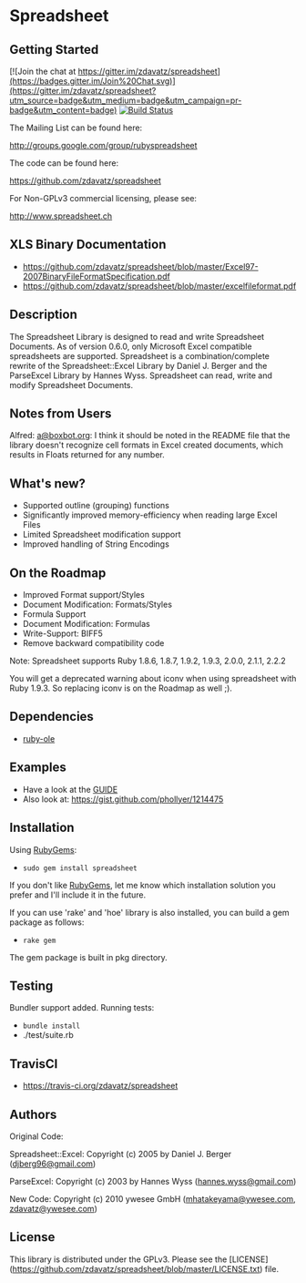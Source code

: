 # Spreadsheet
## Getting Started
[![Join the chat at https://gitter.im/zdavatz/spreadsheet](https://badges.gitter.im/Join%20Chat.svg)](https://gitter.im/zdavatz/spreadsheet?utm_source=badge&utm_medium=badge&utm_campaign=pr-badge&utm_content=badge)
[![Build Status](https://secure.travis-ci.org/zdavatz/spreadsheet.png)](http://travis-ci.org/zdavatz/spreadsheet)

The Mailing List can be found here:

http://groups.google.com/group/rubyspreadsheet

The code can be found here:

https://github.com/zdavatz/spreadsheet

For Non-GPLv3 commercial licensing, please see:

http://www.spreadsheet.ch

## XLS Binary Documentation
* https://github.com/zdavatz/spreadsheet/blob/master/Excel97-2007BinaryFileFormatSpecification.pdf
* https://github.com/zdavatz/spreadsheet/blob/master/excelfileformat.pdf

## Description

The Spreadsheet Library is designed to read and write Spreadsheet Documents.
As of version 0.6.0, only Microsoft Excel compatible spreadsheets are
supported. Spreadsheet is a combination/complete rewrite of the
Spreadsheet::Excel Library by Daniel J. Berger and the ParseExcel Library by
Hannes Wyss. Spreadsheet can read, write and modify Spreadsheet Documents.

## Notes from Users

Alfred: a@boxbot.org: I think it should be noted in the README file that the library doesn't
recognize cell formats in Excel created documents, which results in
Floats returned for any number.

## What's new?

* Supported outline (grouping) functions
* Significantly improved memory-efficiency when reading large Excel Files
* Limited Spreadsheet modification support
* Improved handling of String Encodings


## On the Roadmap

* Improved Format support/Styles
* Document Modification: Formats/Styles
* Formula Support
* Document Modification: Formulas
* Write-Support: BIFF5
* Remove backward compatibility code

Note: Spreadsheet supports Ruby 1.8.6, 1.8.7, 1.9.2, 1.9.3, 2.0.0, 2.1.1, 2.2.2

You will get a deprecated warning about iconv when using spreadsheet with Ruby
1.9.3. So replacing iconv is on the Roadmap as well ;).

## Dependencies

* [ruby-ole](http://code.google.com/p/ruby-ole/)


## Examples

* Have a look at the [GUIDE](https://github.com/zdavatz/spreadsheet/blob/master/GUIDE.md)
* Also look at: https://gist.github.com/phollyer/1214475

## Installation

Using [RubyGems](http://www.rubygems.org):

* `sudo gem install spreadsheet`

If you don't like [RubyGems](http://www.rubygems.org), let me know which
installation solution you prefer and I'll include it in the future.

If you can use 'rake' and 'hoe' library is also installed, you can 
build a gem package as follows:

* `rake gem`

The gem package is built in pkg directory.

## Testing

Bundler support added.
Running tests:
* `bundle install`
* ./test/suite.rb

## TravisCI 

* https://travis-ci.org/zdavatz/spreadsheet

## Authors

Original Code:

Spreadsheet::Excel:
Copyright (c) 2005 by Daniel J. Berger (djberg96@gmail.com)

ParseExcel:
Copyright (c) 2003 by Hannes Wyss (hannes.wyss@gmail.com)

New Code:
Copyright (c) 2010 ywesee GmbH (mhatakeyama@ywesee.com, zdavatz@ywesee.com)


## License

This library is distributed under the GPLv3.
Please see the [LICENSE] (https://github.com/zdavatz/spreadsheet/blob/master/LICENSE.txt) file.

